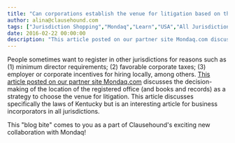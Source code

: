 ```yaml
---
title: "Can corporations establish the venue for litigation based on their registered business address?"
author: alina@clausehound.com
tags: ["Jurisdiction Shopping","Mondaq","Learn","USA","All Jurisdictions","USA(KY)"]
date: 2016-02-22 00:00:00
description: "This article posted on our partner site Mondaq.com discusses the decision-making of the location of the registered office (and books and records) as a strategy to choose the venue for litigation.  Th..."
---
```


People sometimes want to register in other jurisdictions for reasons such as (1) minimum director requirements; (2) favorable corporate taxes; (3) employer or corporate incentives for hiring locally, among others. [This article posted on our partner site Mondaq.com](http://www.mondaq.com/unitedstates/x/468108/Corporate+Commercial+Law/Kentucky+Law+Allows+Business+Corporations+To+Choose+Where+They+Are+Sued+In+Derivative+Litigation+Or+Litigation+To+Compel+Production+Of+Company+Records) discusses the decision-making of the location of the registered office (and books and records) as a strategy to choose the venue for litigation.  This article discusses specifically the laws of Kentucky but is an interesting article for business incorporators in all jurisdictions.

This "blog bite" comes to you as a part of Clausehound's exciting new collaboration with Mondaq!

